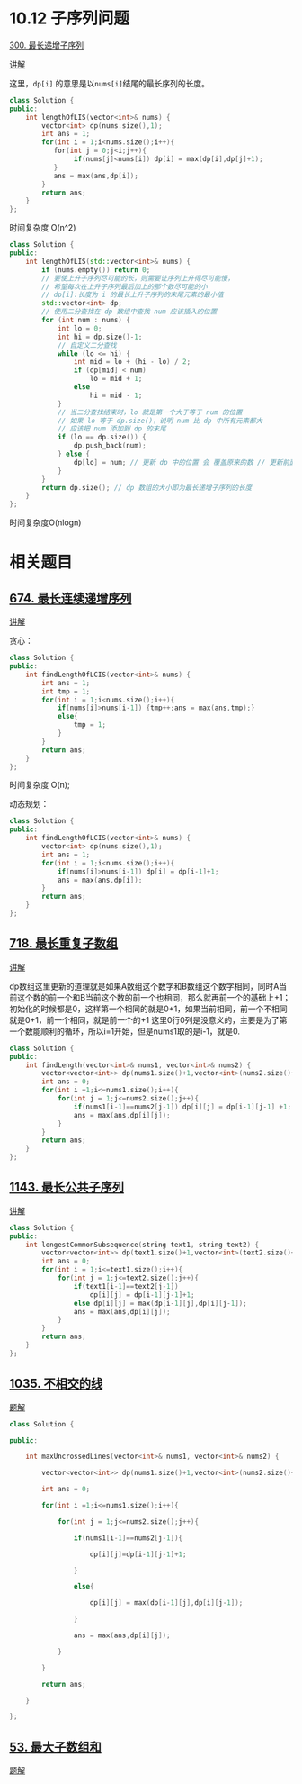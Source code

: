 # 10.12 子序列问题

[300. 最长递增子序列](https://leetcode.cn/problems/longest-increasing-subsequence/)

[讲解](https://programmercarl.com/0300.%E6%9C%80%E9%95%BF%E4%B8%8A%E5%8D%87%E5%AD%90%E5%BA%8F%E5%88%97.html#%E6%80%9D%E8%B7%AF)

这里，`dp[i]` 的意思是以`nums[i]`结尾的最长序列的长度。

```cpp
class Solution {
public:
    int lengthOfLIS(vector<int>& nums) {
        vector<int> dp(nums.size(),1);
        int ans = 1;
        for(int i = 1;i<nums.size();i++){
           for(int j = 0;j<i;j++){
                if(nums[j]<nums[i]) dp[i] = max(dp[i],dp[j]+1);
           }
           ans = max(ans,dp[i]);
        }
        return ans;
    }
};
```

时间复杂度 O(n^2)

```cpp
class Solution {
public:
    int lengthOfLIS(std::vector<int>& nums) {
        if (nums.empty()) return 0;
        // 要使上升子序列尽可能的长，则需要让序列上升得尽可能慢，
        // 希望每次在上升子序列最后加上的那个数尽可能的小
        // dp[i]:长度为 i 的最长上升子序列的末尾元素的最小值
        std::vector<int> dp; 
        // 使用二分查找在 dp 数组中查找 num 应该插入的位置
        for (int num : nums) {
            int lo = 0;
            int hi = dp.size()-1;
            // 自定义二分查找
            while (lo <= hi) {
                int mid = lo + (hi - lo) / 2;
                if (dp[mid] < num)
                    lo = mid + 1;
                else
                    hi = mid - 1;
            }
            // 当二分查找结束时，lo 就是第一个大于等于 num 的位置
            // 如果 lo 等于 dp.size()，说明 num 比 dp 中所有元素都大
            // 应该把 num 添加到 dp 的末尾
            if (lo == dp.size()) {
                dp.push_back(num); 
            } else {
                dp[lo] = num; // 更新 dp 中的位置 会 覆盖原来的数 // 更新前面的没什么影响，主要是更新最后一个数字。
            }
        }
        return dp.size(); // dp 数组的大小即为最长递增子序列的长度
    }
};
```

时间复杂度O(nlogn)
# 相关题目

## [674. 最长连续递增序列](https://leetcode.cn/problems/longest-continuous-increasing-subsequence/)

[讲解](https://programmercarl.com/0674.%E6%9C%80%E9%95%BF%E8%BF%9E%E7%BB%AD%E9%80%92%E5%A2%9E%E5%BA%8F%E5%88%97.html#%E7%AE%97%E6%B3%95%E5%85%AC%E5%BC%80%E8%AF%BE)

贪心： 

```cpp
class Solution {
public:
    int findLengthOfLCIS(vector<int>& nums) {
        int ans = 1;
        int tmp = 1;
        for(int i = 1;i<nums.size();i++){
            if(nums[i]>nums[i-1]) {tmp++;ans = max(ans,tmp);}
            else{
                tmp = 1;
            }
        }
        return ans;
    }
};
```

时间复杂度 O(n);

动态规划：

```cpp
class Solution {
public:
    int findLengthOfLCIS(vector<int>& nums) {
        vector<int> dp(nums.size(),1);
        int ans = 1;
        for(int i = 1;i<nums.size();i++){
            if(nums[i]>nums[i-1]) dp[i] = dp[i-1]+1;
            ans = max(ans,dp[i]);
        }
        return ans;
    }
};
```

## [718. 最长重复子数组](https://leetcode.cn/problems/maximum-length-of-repeated-subarray/)

[讲解](https://programmercarl.com/0718.%E6%9C%80%E9%95%BF%E9%87%8D%E5%A4%8D%E5%AD%90%E6%95%B0%E7%BB%84.html#%E7%AE%97%E6%B3%95%E5%85%AC%E5%BC%80%E8%AF%BE)

dp数组这里更新的道理就是如果A数组这个数字和B数组这个数字相同，同时A当前这个数的前一个和B当前这个数的前一个也相同，那么就再前一个的基础上+1；初始化的时候都是0，这样第一个相同的就是0+1，如果当前相同，前一个不相同就是0+1，前一个相同，就是前一个的+1
这里0行0列是没意义的，主要是为了第一个数能顺利的循环，所以i=1开始，但是nums1取的是i-1，就是0.
```cpp
class Solution {
public:
    int findLength(vector<int>& nums1, vector<int>& nums2) {
        vector<vector<int>> dp(nums1.size()+1,vector<int>(nums2.size()+1,0));
        int ans = 0;
        for(int i =1;i<=nums1.size();i++){
            for(int j = 1;j<=nums2.size();j++){
                if(nums1[i-1]==nums2[j-1]) dp[i][j] = dp[i-1][j-1] +1;
                ans = max(ans,dp[i][j]);
            }
        }
        return ans;
    }
};
```

## [1143. 最长公共子序列](https://leetcode.cn/problems/longest-common-subsequence/)

[讲解](https://programmercarl.com/1143.%E6%9C%80%E9%95%BF%E5%85%AC%E5%85%B1%E5%AD%90%E5%BA%8F%E5%88%97.html#%E6%80%9D%E8%B7%AF)

```cpp
class Solution {
public:
    int longestCommonSubsequence(string text1, string text2) {
        vector<vector<int>> dp(text1.size()+1,vector<int>(text2.size()+1,0));
        int ans = 0;
        for(int i = 1;i<=text1.size();i++){
            for(int j = 1;j<=text2.size();j++){
                if(text1[i-1]==text2[j-1])
                    dp[i][j] = dp[i-1][j-1]+1;
                else dp[i][j] = max(dp[i-1][j],dp[i][j-1]);
                ans = max(ans,dp[i][j]);
            }
        }
        return ans;
    }
};
```

## [1035. 不相交的线](https://leetcode.cn/problems/uncrossed-lines/)

[题解](https://programmercarl.com/1035.%E4%B8%8D%E7%9B%B8%E4%BA%A4%E7%9A%84%E7%BA%BF.html#%E6%80%9D%E8%B7%AF)

```cpp
class Solution {

public:

    int maxUncrossedLines(vector<int>& nums1, vector<int>& nums2) {

        vector<vector<int>> dp(nums1.size()+1,vector<int>(nums2.size()+1,0));

        int ans = 0;

        for(int i =1;i<=nums1.size();i++){

            for(int j = 1;j<=nums2.size();j++){

                if(nums1[i-1]==nums2[j-1]){

                    dp[i][j]=dp[i-1][j-1]+1;

                }

                else{

                    dp[i][j] = max(dp[i-1][j],dp[i][j-1]);

                }

                ans = max(ans,dp[i][j]);

            }

        }

        return ans;

    }

};
```

## [53. 最大子数组和](https://leetcode.cn/problems/maximum-subarray/)

[题解](https://programmercarl.com/0053.%E6%9C%80%E5%A4%A7%E5%AD%90%E5%BA%8F%E5%92%8C%EF%BC%88%E5%8A%A8%E6%80%81%E8%A7%84%E5%88%92%EF%BC%89.html#%E7%AE%97%E6%B3%95%E5%85%AC%E5%BC%80%E8%AF%BE)

